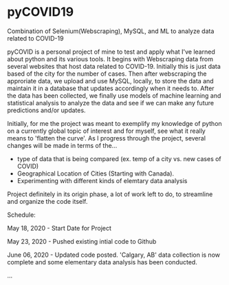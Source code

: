 # pyCOVID19
Combination of Selenium(Webscraping), MySQL, and ML to analyze data related to COVID-19

pyCOVID is a personal project of mine to test and apply what I've learned about python and its various tools. It begins with Webscraping
data from several websites that host data related to COVID-19. Initially this is just data based of the city for the number of cases.
Then after webscraping the approriate data, we upload and use MySQL, locally, to store the data and maintain it in a database that updates
accordingly when it needs to. After the data has been collected, we finally use models of machine learning and statistical analysis to
analyze the data and see if we can make any future predictions and/or updates.

Initially, for me the project was meant to exemplify my knowledge of python on a currently global topic of interest and for myself, see
what it really means to 'flatten the curve'. As I progress through the project, several changes will be made in terms of the...
  - type of data that is being compared (ex. temp of a city vs. new cases of COVID)
  - Geographical Location of Cities (Starting with Canada).
  - Experimenting with different kinds of elemtary data analysis
  
 Project definitely in its origin phase, a lot of work left to do, to streamline and organize the code itself.
 
 Schedule:
 
May 18, 2020 - Start Date for Project

May 23, 2020 - Pushed existing intial code to Github

June 06, 2020 - Updated code posted. 'Calgary, AB' data collection is now complete and some elementary data analysis has been conducted.

...
